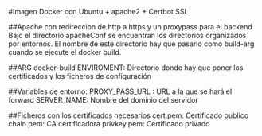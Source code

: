 #Imagen Docker con Ubuntu + apache2 + Certbot SSL

##Apache con redireccion de http a https y un proxypass para el backend
Bajo el directorio apacheConf se encuentran los directorios organizados por entornos.
El nombre de este directorio hay que pasarlo como build-arg cuando se ejecute el docker build.

##ARG docker-build
ENVIROMENT: Directorio donde hay que poner los certificados y los ficheros de configuración

##Variables de entorno:
PROXY_PASS_URL : URL a la que se hará el forward
SERVER_NAME: Nombre del dominio del servidor


##Ficheros con los certificados necesarios
cert.pem: Certificado publico
chain.pem: CA certificadora
privkey.pem: Certificado privado

